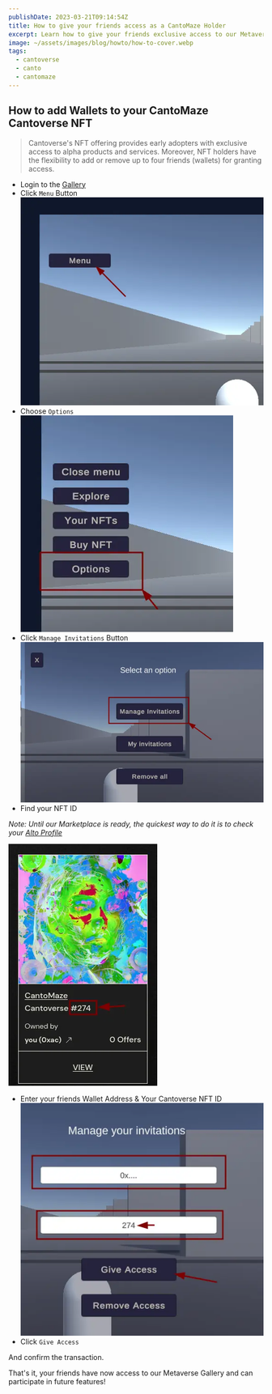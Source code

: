 ```yaml
---
publishDate: 2023-03-21T09:14:54Z
title: How to give your friends access as a CantoMaze Holder
excerpt: Learn how to give your friends exclusive access to our Metaverse Gallery
image: ~/assets/images/blog/howto/how-to-cover.webp
tags:
  - cantoverse
  - canto
  - cantomaze
---
```


## How to add Wallets to your CantoMaze Cantoverse NFT

> Cantoverse's NFT offering provides early adopters with exclusive access to alpha products and services. Moreover, NFT holders have the flexibility to add or remove up to four friends (wallets) for granting access.

* Login to the [Gallery](https://cantoverse.net/gallery)
* Click `Menu` Button
![Cantoverse Gallery Menu Button](src/assets/images/blog/howto/1.webp)
* Choose `Options`
![Cantoverse Gallery Options Button](src/assets/images/blog/howto/2.webp)
* Click `Manage Invitations` Button
![Cantoverse Gallery Manage Invitations Button](src/assets/images/blog/howto/3.webp)
* Find your NFT ID

*Note: Until our Marketplace is ready, the quickest way to do it is to check your [Alto Profile](https://alto.build/profile)*

![Cantoverse Gallery Manage Invitations Button](src/assets/images/blog/howto/4.webp)

* Enter your friends Wallet Address & Your Cantoverse NFT ID
![Cantoverse Gallery Manage Invitations Button](src/assets/images/blog/howto/5.webp)
* Click `Give Access`
  
And confirm the transaction.

That's it, your friends have now access to our Metaverse Gallery and can participate in future features!
